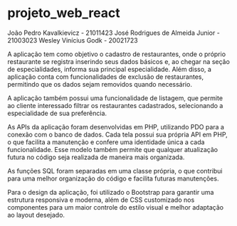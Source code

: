# projeto_web_react

João Pedro Kavalkievicz - 21011423
José Rodrigues de Almeida Junior - 21003023
Wesley Vinícius Godk - 20021723

A aplicação tem como objetivo o cadastro de restaurantes, onde o próprio restaurante se registra inserindo seus dados básicos e, ao chegar na seção de especialidades, informa sua principal especialidade. Além disso, a aplicação conta com funcionalidades de exclusão de restaurantes, permitindo que os dados sejam removidos quando necessário.

A aplicação também possui uma funcionalidade de listagem, que permite ao cliente interessado filtrar os restaurantes cadastrados, selecionando a especialidade de sua preferência.

As APIs da aplicação foram desenvolvidas em PHP, utilizando PDO para a conexão com o banco de dados. Cada tela possui sua própria API em PHP, o que facilita a manutenção e confere uma identidade única a cada funcionalidade. Esse modelo também permite que qualquer atualização futura no código seja realizada de maneira mais organizada.

As funções SQL foram separadas em uma classe própria, o que contribui para uma melhor organização do código e facilita futuras manutenções.

Para o design da aplicação, foi utilizado o Bootstrap para garantir uma estrutura responsiva e moderna, além de CSS customizado nos componentes para um maior controle do estilo visual e melhor adaptação ao layout desejado.